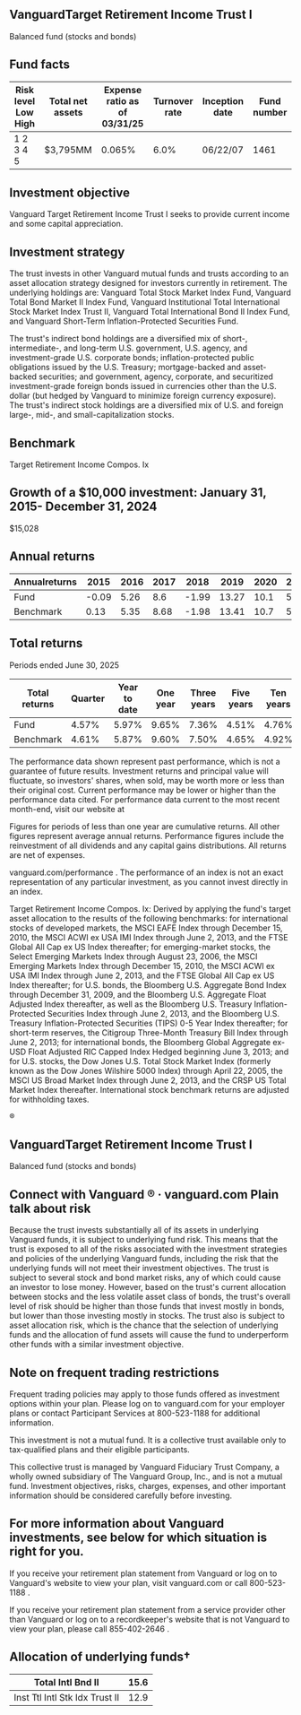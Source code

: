 ## VanguardTarget Retirement Income Trust I

Balanced fund (stocks and bonds)

## Fund facts

| Risk level Low High   | Total net assets   | Expense ratio as of 03/31/25   | Turnover rate   | Inception date   |   Fund number |
|-----------------------|--------------------|--------------------------------|-----------------|------------------|---------------|
| 1 2 3 4 5             | $3,795MM           | 0.065%                         | 6.0%            | 06/22/07         |          1461 |

## Investment objective

Vanguard Target Retirement Income Trust I seeks to provide current income and some capital appreciation.

## Investment strategy

The trust invests in other Vanguard mutual funds and trusts according to an asset allocation strategy designed for investors currently in retirement. The underlying holdings are: Vanguard Total Stock Market Index Fund, Vanguard Total Bond Market II Index Fund, Vanguard Institutional Total International Stock Market Index Trust II, Vanguard Total International Bond II Index Fund, and Vanguard Short-Term Inflation-Protected Securities Fund.

The trust's indirect bond holdings are a diversified mix of short-, intermediate-, and long-term U.S. government, U.S. agency, and investment-grade U.S. corporate bonds; inflation-protected public obligations issued by the U.S. Treasury; mortgage-backed and asset-backed securities; and government, agency, corporate, and securitized investment-grade foreign bonds issued in currencies other than the U.S. dollar (but hedged by Vanguard to minimize foreign currency exposure). The trust's indirect stock holdings are a diversified mix of U.S. and foreign large-, mid-, and small-capitalization stocks.

## Benchmark

Target Retirement Income Compos. Ix

## Growth of a $10,000 investment:  January 31, 2015-  December 31, 2024

$15,028

<!-- image -->

## Annual returns

<!-- image -->

| Annualreturns   |   2015 |   2016 |   2017 |   2018 |   2019 |   2020 |   2021 |   2022 |   2023 |   2024 |
|-----------------|--------|--------|--------|--------|--------|--------|--------|--------|--------|--------|
| Fund            |  -0.09 |   5.26 |   8.6  |  -1.99 |  13.27 |   10.1 |   5.25 | -12.7  |  10.72 |   6.62 |
| Benchmark       |   0.13 |   5.35 |   8.68 |  -1.98 |  13.41 |   10.7 |   5.44 | -12.44 |  10.8  |   6.74 |

## Total returns

Periods ended June 30, 2025

| Total returns   | Quarter   | Year to date   | One year   | Three years   | Five years   | Ten years   |
|-----------------|-----------|----------------|------------|---------------|--------------|-------------|
| Fund            | 4.57%     | 5.97%          | 9.65%      | 7.36%         | 4.51%        | 4.76%       |
| Benchmark       | 4.61%     | 5.87%          | 9.60%      | 7.50%         | 4.65%        | 4.92%       |

The performance data shown represent past performance, which is not a guarantee of future results. Investment returns and principal value will fluctuate, so investors' shares, when sold, may be worth more or less than their original cost. Current performance may be lower or higher than the performance data cited. For performance data current to the most recent month-end, visit our website at

Figures for periods of less than one year are cumulative returns. All other figures represent average annual returns. Performance figures include the reinvestment of all dividends and any capital gains distributions. All returns are net of expenses.

vanguard.com/performance  . The performance of an index is not an exact representation of any particular investment, as you cannot invest directly in an index.

Target Retirement Income Compos. Ix: Derived by applying the fund's target asset allocation to the results of the following benchmarks: for international stocks of developed markets, the MSCI EAFE Index through December 15, 2010, the MSCI ACWI ex USA IMI Index through June 2, 2013, and the FTSE Global All Cap ex US Index thereafter; for emerging-market stocks, the Select Emerging Markets Index through August 23, 2006, the MSCI Emerging Markets Index through December 15, 2010, the MSCI ACWI ex USA IMI Index through June 2, 2013, and the FTSE Global All Cap ex US Index thereafter; for U.S. bonds, the Bloomberg U.S. Aggregate Bond Index through December 31, 2009, and the Bloomberg U.S. Aggregate Float Adjusted Index thereafter, as well as the Bloomberg U.S. Treasury Inflation-Protected Securities Index through June 2, 2013, and the Bloomberg U.S. Treasury Inflation-Protected Securities (TIPS) 0-5 Year Index thereafter; for short-term reserves, the Citigroup Three-Month Treasury Bill Index through June 2, 2013; for international bonds, the Bloomberg Global Aggregate ex-USD Float Adjusted RIC Capped Index Hedged beginning June 3, 2013; and for U.S. stocks, the Dow Jones U.S. Total Stock Market Index (formerly known as the Dow Jones Wilshire 5000 Index) through April 22, 2005, the MSCI US Broad Market Index through June 2, 2013, and the CRSP US Total Market Index thereafter. International stock benchmark returns are adjusted for withholding taxes.

®

<!-- image -->

## VanguardTarget Retirement Income Trust I

Balanced fund (stocks and bonds)

## Connect with Vanguard   ® ·    vanguard.com Plain talk about risk

Because the trust invests substantially all of its assets in underlying Vanguard funds, it is subject to underlying fund risk. This means that the trust is exposed to all of the risks associated with the investment strategies and policies of the underlying Vanguard funds, including the risk that the underlying funds will not meet their investment objectives. The trust is subject to several stock and bond market risks, any of which could cause an investor to lose money. However, based on the trust's current allocation between stocks and the less volatile asset class of bonds, the trust's overall level of risk should be higher than those funds that invest mostly in bonds, but lower than those investing mostly in stocks. The trust also is subject to asset allocation risk, which is the chance that the selection of underlying funds and the allocation of fund assets will cause the fund to underperform other funds with a similar investment objective.

## Note on frequent trading restrictions

Frequent trading policies may apply to those funds offered as investment options within your plan. Please log on to   vanguard.com for your employer plans or contact Participant Services at 800-523-1188 for additional information.

This investment is not a mutual fund. It is a collective trust available only to tax-qualified plans and their eligible participants.

This collective trust is managed by Vanguard Fiduciary Trust Company, a wholly owned subsidiary of The Vanguard Group, Inc., and is not a mutual fund. Investment objectives, risks, charges, expenses, and other important information should be considered carefully before investing.

## For more information about Vanguard investments, see below for which situation is right for you.

If you receive your retirement plan statement from Vanguard or log on to Vanguard's website to view your plan, visit vanguard.com or call 800-523-1188 .

If you receive your retirement plan statement from a service provider other than Vanguard or log on to a recordkeeper's website that is not Vanguard to view your plan, please call 855-402-2646 .

## Allocation of underlying funds†

<!-- image -->

| Total Intl Bnd II              |   15.6 |
|--------------------------------|--------|
| Inst Ttl Intl Stk Idx Trust II |   12.9 |